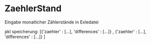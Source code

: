 # ZaehlerStand

Eingabe monatlicher Zählerstände in Exledatei

pkl speicherung: [{'zaehler' : [...], 'differences' : [...]} , {'zaehler' : [...], 'differences' : [...]} ]


